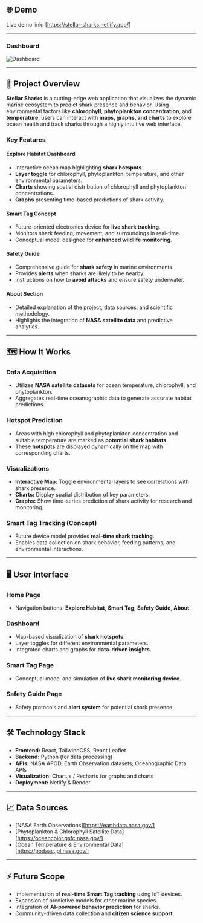 ## 🌐 Demo
Live demo link: [https://stellar-sharks.netlify.app/]  

---

### Dashboard
![Dashboard](https://i.ibb.co.com/h65Q7NZ/Screenshot-2025-10-02-174033.png)

---

## 🚀 Project Overview

**Stellar Sharks** is a cutting-edge web application that visualizes the dynamic marine ecosystem to predict shark presence and behavior. Using environmental factors like **chlorophyll**, **phytoplankton concentration**, and **temperature**, users can interact with **maps, graphs, and charts** to explore ocean health and track sharks through a highly intuitive web interface.

### Key Features

#### Explore Habitat Dashboard
- Interactive ocean map highlighting **shark hotspots**.
- **Layer toggle** for chlorophyll, phytoplankton, temperature, and other environmental parameters.
- **Charts** showing spatial distribution of chlorophyll and phytoplankton concentrations.
- **Graphs** presenting time-based predictions of shark activity.

#### Smart Tag Concept
- Future-oriented electronics device for **live shark tracking**.
- Monitors shark feeding, movement, and surroundings in real-time.
- Conceptual model designed for **enhanced wildlife monitoring**.

#### Safety Guide
- Comprehensive guide for **shark safety** in marine environments.
- Provides **alerts** when sharks are likely to be nearby.
- Instructions on how to **avoid attacks** and ensure safety underwater.

#### About Section
- Detailed explanation of the project, data sources, and scientific methodology.
- Highlights the integration of **NASA satellite data** and predictive analytics.

---

## 🗺️ How It Works

### Data Acquisition
- Utilizes **NASA satellite datasets** for ocean temperature, chlorophyll, and phytoplankton.
- Aggregates real-time oceanographic data to generate accurate habitat predictions.

### Hotspot Prediction
- Areas with high chlorophyll and phytoplankton concentration and suitable temperature are marked as **potential shark habitats**.
- These **hotspots** are displayed dynamically on the map with corresponding charts.

### Visualizations
- **Interactive Map:** Toggle environmental layers to see correlations with shark presence.
- **Charts:** Display spatial distribution of key parameters.
- **Graphs:** Show time-series prediction of shark activity for research and monitoring.

### Smart Tag Tracking (Concept)
- Future device model provides **real-time shark tracking**.
- Enables data collection on shark behavior, feeding patterns, and environmental interactions.

---

## 🖥️ User Interface

### Home Page
- Navigation buttons: **Explore Habitat**, **Smart Tag**, **Safety Guide**, **About**.

### Dashboard
- Map-based visualization of **shark hotspots**.
- Layer toggles for different environmental parameters.
- Integrated charts and graphs for **data-driven insights**.

### Smart Tag Page
- Conceptual model and simulation of **live shark monitoring device**.

### Safety Guide Page
- Safety protocols and **alert system** for potential shark presence.

---

## 🛠️ Technology Stack
- **Frontend:** React, TailwindCSS, React Leaflet  
- **Backend:**  Python (for data processing)  
- **APIs:** NASA APOD, Earth Observation datasets, Oceanographic Data APIs  
- **Visualization:** Chart.js / Recharts for graphs and charts  
- **Deployment:**  Netlify & Render 

---



## 📈 Data Sources
- [NASA Earth Observations][https://earthdata.nasa.gov/]  
- [Phytoplankton & Chlorophyll Satellite Data][https://oceancolor.gsfc.nasa.gov/]  
- [Ocean Temperature & Environmental Data][https://podaac.jpl.nasa.gov/]  


---

## ⚡ Future Scope
- Implementation of **real-time Smart Tag tracking** using IoT devices.  
- Expansion of predictive models for other marine species.  
- Integration of **AI-powered behavior prediction** for sharks.  
- Community-driven data collection and **citizen science support**.
